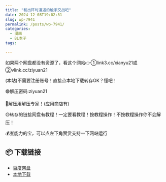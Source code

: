 ```yaml
---
title: "和出阵时遭遇的触手交战吧"
date: 2024-12-08T19:02:51
slug: wp-7941
permalink: /posts/wp-7941/
categories:
  - 漫画
  - BL本子
tags:

---
```


如果两个网盘都没有资源了，看这个网站👉①link3.cc/xianyu21或②vlink.cc/ziyuan21

(本站)不需要注册账号！直接点本地下载转存OK？懂吧！

🟢解压密码:ziyuan21

🔵解压用解压专家！(应用商店有)

🟡转存的链接网盘有教程！一定要看教程！按教程操作！不按教程操作你不会解压！

💰🈶能力的宝，可以点左下角赞赏支持一下网站运行

## 📦 下载链接
- [百度网盘](https://blziyuan21.com/pay-download/7941?key=250e362a92&down_id=0)
- [本地下载](https://blziyuan21.com/pay-download/7941?key=250e362a92&down_id=1)

